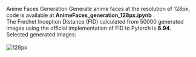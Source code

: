 Anime Faces Generation
Generate anime faces at the resolution of 128px, code is available at **AnimeFaces_generation_128px.ipynb** . <br>
The Frechet Inception Distance (FID) calculated from 50000 generated images using the official implementation of FID to Pytorch is **6.94**. <br>
Selected generated images: <br>
<br>
![128px](https://user-images.githubusercontent.com/61887245/230549121-63c19f2a-dd15-4e5b-8068-b26f55743b01.png)
